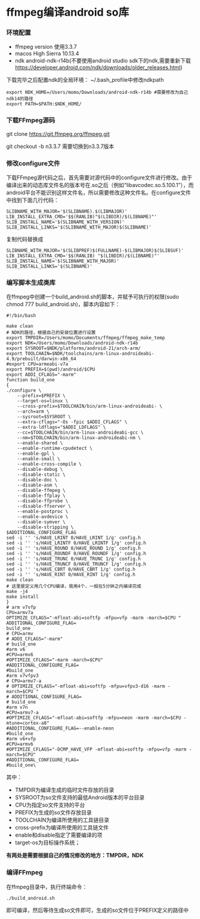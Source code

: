 # ffmpeg编译android so库

### 环境配置
- ffmpeg version 使用3.3.7
- macos High Sierra 10.13.4
- ndk android-ndk-r14b(不要使用android studio sdk下的ndk,需要重新下载 https://developer.android.com/ndk/downloads/older_releases.html)

下载完毕之后配置ndk的全局环境：
~/.bash_profile中修改ndkpath
```
export NDK_HOME=/Users/momo/Downloads/android-ndk-r14b #需要修改为自己ndk14的路径
export PATH=$PATH:$NDK_HOME/
```

### 下载FFmpeg源码
git clone https://git.ffmpeg.org/ffmpeg.git

git checkout -b n3.3.7
需要切换到n3.3.7版本
### 修改configure文件
下载FFmpeg源代码之后，首先需要对源代码中的configure文件进行修改。由于编译出来的动态库文件名的版本号在.so之后（例如“libavcodec.so.5.100.1”），而android平台不能识别这样文件名，所以需要修改这种文件名。在configure文件中找到下面几行代码：
```
SLIBNAME_WITH_MAJOR='$(SLIBNAME).$(LIBMAJOR)'
LIB_INSTALL_EXTRA_CMD='$$(RANLIB)"$(LIBDIR)/$(LIBNAME)"'
SLIB_INSTALL_NAME='$(SLIBNAME_WITH_VERSION)'
SLIB_INSTALL_LINKS='$(SLIBNAME_WITH_MAJOR)$(SLIBNAME)'
```
复制代码替换成
```
SLIBNAME_WITH_MAJOR='$(SLIBPREF)$(FULLNAME)-$(LIBMAJOR)$(SLIBSUF)'
LIB_INSTALL_EXTRA_CMD='$$(RANLIB) "$(LIBDIR)/$(LIBNAME)"'
SLIB_INSTALL_NAME='$(SLIBNAME_WITH_MAJOR)'
SLIB_INSTALL_LINKS='$(SLIBNAME)'
```
### 编写脚本生成类库
在ffmpeg中创建一个build_android.sh的脚本，并赋予可执行的权限(sudo chmod 777 build_android.sh)，脚本内容如下：
```
#!/bin/bash

make clean
# NDK的路径，根据自己的安装位置进行设置
export TMPDIR=/Users/momo/Documents/ffmpeg/ffmpeg_make_temp
export NDK=/Users/momo/Downloads/android-ndk-r14b
export SYSROOT=$NDK/platforms/android-21/arch-arm/
export TOOLCHAIN=$NDK/toolchains/arm-linux-androideabi-4.9/prebuilt/darwin-x86_64
#export CPU=armeabi-v7a
export PREFIX=$(pwd)/android/$CPU
export ADDI_CFLAGS="-marm"
function build_one
{
./configure \
    --prefix=$PREFIX \
    --target-os=linux \
    --cross-prefix=$TOOLCHAIN/bin/arm-linux-androideabi- \
    --arch=arm \
    --sysroot=$SYSROOT \
    --extra-cflags="-Os -fpic $ADDI_CFLAGS" \
    --extra-ldflags="$ADDI_LDFLAGS" \
    --cc=$TOOLCHAIN/bin/arm-linux-androideabi-gcc \
    --nm=$TOOLCHAIN/bin/arm-linux-androideabi-nm \
    --enable-shared \
    --enable-runtime-cpudetect \
    --enable-gpl \
    --enable-small \
    --enable-cross-compile \
    --disable-debug \
    --disable-static \
    --disable-doc \
    --disable-asm \
    --disable-ffmpeg \
    --disable-ffplay \
    --disable-ffprobe \
    --disable-ffserver \
    --enable-postproc \
    --enable-avdevice \
    --disable-symver \
    --disable-stripping \
$ADDITIONAL_CONFIGURE_FLAG
sed -i '' 's/HAVE_LRINT 0/HAVE_LRINT 1/g' config.h
sed -i '' 's/HAVE_LRINTF 0/HAVE_LRINTF 1/g' config.h
sed -i '' 's/HAVE_ROUND 0/HAVE_ROUND 1/g' config.h
sed -i '' 's/HAVE_ROUNDF 0/HAVE_ROUNDF 1/g' config.h
sed -i '' 's/HAVE_TRUNC 0/HAVE_TRUNC 1/g' config.h
sed -i '' 's/HAVE_TRUNCF 0/HAVE_TRUNCF 1/g' config.h
sed -i '' 's/HAVE_CBRT 0/HAVE_CBRT 1/g' config.h
sed -i '' 's/HAVE_RINT 0/HAVE_RINT 1/g' config.h
make clean
# 这里是定义用几个CPU编译，我用4个，一般在5分钟之内编译完成
make -j4
make install
}
# arm v7vfp
CPU=armv7a
OPTIMIZE_CFLAGS="-mfloat-abi=softfp -mfpu=vfp -marm -march=$CPU "
ADDITIONAL_CONFIGURE_FLAG=
build_one
# CPU=armv
# ADDI_CFLAGS="-marm"
# build_one
#arm v6
#CPU=armv6
#OPTIMIZE_CFLAGS="-marm -march=$CPU"
#ADDITIONAL_CONFIGURE_FLAG=
#build_one
#arm v7vfpv3
# CPU=armv7-a
# OPTIMIZE_CFLAGS="-mfloat-abi=softfp -mfpu=vfpv3-d16 -marm -march=$CPU "
# ADDITIONAL_CONFIGURE_FLAG=
# build_one
#arm v7n
#CPU=armv7-a
#OPTIMIZE_CFLAGS="-mfloat-abi=softfp -mfpu=neon -marm -march=$CPU -mtune=cortex-a8"
#ADDITIONAL_CONFIGURE_FLAG=--enable-neon
#build_one
#arm v6+vfp
#CPU=armv6
#OPTIMIZE_CFLAGS="-DCMP_HAVE_VFP -mfloat-abi=softfp -mfpu=vfp -marm -march=$CPU"
#ADDITIONAL_CONFIGURE_FLAG=
#build_one\
```

其中：

- TMPDIR为编译生成的临时文件存放的目录
- SYSROOT为so文件支持的最低Android版本的平台目录
- CPU为指定so文件支持的平台
- PREFIX为生成的so文件存放目录
- TOOLCHAIN为编译所使用的工具链目录
- cross-prefix为编译所使用的工具链文件
- enable和disable指定了需要编译的项
- target-os为目标操作系统；

**有两处是需要根据自己的情况修改的地方：TMPDIR，NDK**
### 编译FFmpeg
在ffmpeg目录中，执行终端命令：
```
./build_android.sh
```

即可编译，然后等待生成so文件即可，生成的so文件位于PREFIX定义的路径中

